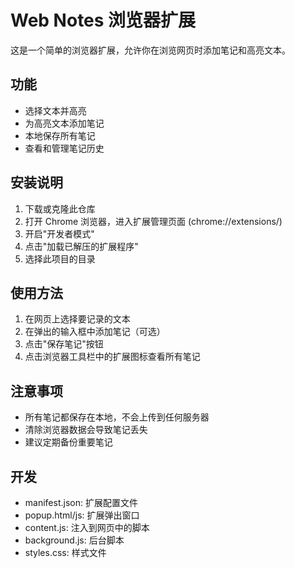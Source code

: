 # Web Notes 浏览器扩展

这是一个简单的浏览器扩展，允许你在浏览网页时添加笔记和高亮文本。

## 功能

- 选择文本并高亮
- 为高亮文本添加笔记
- 本地保存所有笔记
- 查看和管理笔记历史

## 安装说明

1. 下载或克隆此仓库
2. 打开 Chrome 浏览器，进入扩展管理页面 (chrome://extensions/)
3. 开启"开发者模式"
4. 点击"加载已解压的扩展程序"
5. 选择此项目的目录

## 使用方法

1. 在网页上选择要记录的文本
2. 在弹出的输入框中添加笔记（可选）
3. 点击"保存笔记"按钮
4. 点击浏览器工具栏中的扩展图标查看所有笔记

## 注意事项

- 所有笔记都保存在本地，不会上传到任何服务器
- 清除浏览器数据会导致笔记丢失
- 建议定期备份重要笔记

## 开发

- manifest.json: 扩展配置文件
- popup.html/js: 扩展弹出窗口
- content.js: 注入到网页中的脚本
- background.js: 后台脚本
- styles.css: 样式文件 
